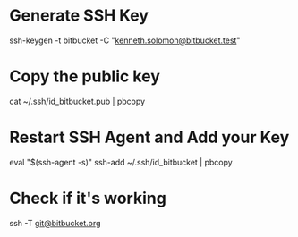 # Generate SSH Key

ssh-keygen -t bitbucket -C "kenneth.solomon@bitbucket.test"

# Copy the public key

cat ~/.ssh/id_bitbucket.pub | pbcopy

# Restart SSH Agent and Add your Key

eval "$(ssh-agent -s)"
ssh-add ~/.ssh/id_bitbucket | pbcopy

# Check if it's working

ssh -T git@bitbucket.org
